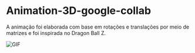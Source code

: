 # Animation-3D-google-collab
A animação foi elaborada com base em rotações e translações por meio de matrizes e foi inspirada no Dragon Ball Z.

![GIF](Gif_Demo.gif)
